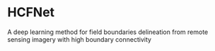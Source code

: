 # HCFNet
A deep learning method for field boundaries delineation from remote sensing imagery with high boundary connectivity
